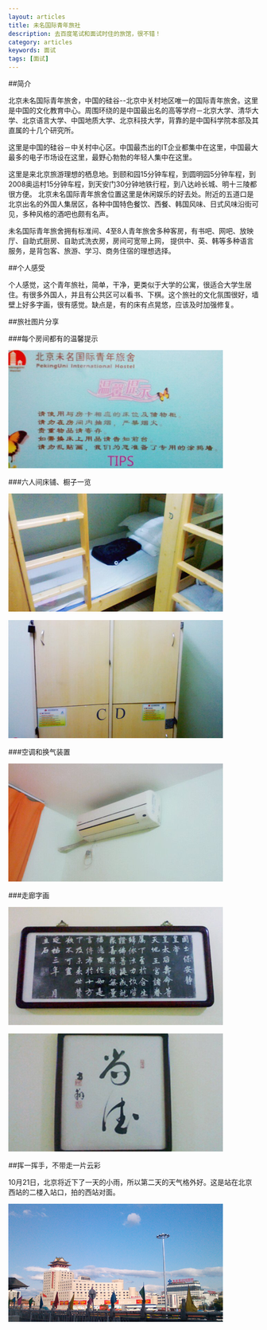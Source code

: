 ```yaml
---
layout: articles
title: 未名国际青年旅社
description: 去百度笔试和面试时住的旅馆，很不错！
category: articles
keywords: 面试
tags: [面试]
---
```

##简介

北京未名国际青年旅舍，中国的硅谷--北京中关村地区唯一的国际青年旅舍。这里是中国的文化教育中心。周围环绕的是中国最出名的高等学府－北京大学、清华大学、北京语言大学、中国地质大学、北京科技大学，背靠的是中国科学院本部及其直属的十几个研究所。

这里是中国的硅谷－中关村中心区。中国最杰出的IT企业都集中在这里，中国最大最多的电子市场设在这里，最野心勃勃的年轻人集中在这里。

这里是来北京旅游理想的栖息地。到颐和园15分钟车程，到圆明园5分钟车程，到2008奥运村15分钟车程，到天安门30分钟地铁行程，到八达岭长城、明十三陵都很方便。 北京未名国际青年旅舍位置这里是休闲娱乐的好去处。附近的五道口是北京出名的外国人集居区，各种中国特色餐饮、西餐、韩国风味、日式风味沿街可见，多种风格的酒吧也颇有名声。

未名国际青年旅舍拥有标准间、4至8人青年旅舍多种客房，有书吧、网吧、放映厅、自助式厨房、自助式洗衣房，房间可宽带上网， 提供中、英、韩等多种语言服务，是背包客、旅游、学习、商务住宿的理想选择。

##个人感受

个人感觉，这个青年旅社，简单，干净，更类似于大学的公寓，很适合大学生居住。有很多外国人，并且有公共区可以看书、下棋。这个旅社的文化氛围很好，墙壁上好多字画，很有感觉。缺点是，有的床有点晃悠，应该及时加强修复。

##旅社图片分享

###每个房间都有的温馨提示

![youth-hotel-tips](/images/articles/youth-hotel/youth-hotel-tips.png "温馨提示")

###六人间床铺、橱子一览

![bed](/images/articles/youth-hotel/bed.png "床铺")

![closet](/images/articles/youth-hotel/closet.png "橱子")

###空调和换气装置

![air-conditioner](/images/articles/youth-hotel/air-conditioner.png "空调")

###走廊字画

![calligraphy1](/images/articles/youth-hotel/calligraphy1.png "书法1")

![calligraphy2](/images/articles/youth-hotel/calligraphy2.png "书法2")

##挥一挥手，不带走一片云彩

10月21日，北京将近下了一天的小雨，所以第二天的天气格外好。这是站在北京西站的二楼入站口，拍的西站对面。

![beijing-west-railway-station](/images/articles/youth-hotel/beijing-west-railway-station.png "北京西站")